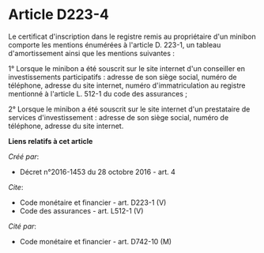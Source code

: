# Article D223-4

Le certificat d'inscription dans le registre remis au propriétaire d'un minibon comporte les mentions énumérées à l'article
D. 223-1, un tableau d'amortissement ainsi que les mentions suivantes : 

1° Lorsque le minibon a été souscrit sur le site internet d'un conseiller en investissements participatifs : adresse de son
siège social, numéro de téléphone, adresse du site internet, numéro d'immatriculation au registre mentionné à l'article L.
512-1 du code des assurances ; 

2° Lorsque le minibon a été souscrit sur le site internet d'un prestataire de services d'investissement : adresse de son
siège social, numéro de téléphone, adresse du site internet.

**Liens relatifs à cet article**

_Créé par_:

  - Décret n°2016-1453 du 28 octobre 2016 - art. 4

_Cite_:

  - Code monétaire et financier - art. D223-1 (V)
  - Code des assurances - art. L512-1 (V)

_Cité par_:

  - Code monétaire et financier - art. D742-10 (M)
